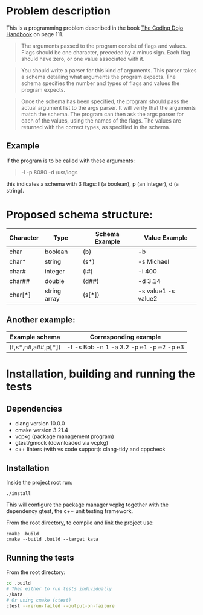 # Problem description
This is a programming problem described in the book [The Coding Dojo Handbook](https://www.amazon.com/Coding-Dojo-Handbook-Emily-Bache/dp/919811803X) on page 111.

> The arguments passed to the program consist of flags and
> values. Flags should be one character, preceded by a minus
> sign. Each flag should have zero, or one value associated with
> it.

> You should write a parser for this kind of arguments. This
parser takes a schema detailing what arguments the program
expects. The schema specifies the number and types of flags
and values the program expects.

> Once the schema has been specified, the program should pass
the actual argument list to the args parser. It will verify that
the arguments match the schema. The program can then ask
the args parser for each of the values, using the names of
the flags. The values are returned with the correct types, as
specified in the schema.

## Example
If the program is to be called with these arguments:

> -l -p 8080 -d /usr/logs

this indicates a schema with 3 flags: l (a boolean), p (an integer), d (a string).

# Proposed schema structure:

|Character| Type | Schema Example | Value Example
|---|---|---|----|
|char    | boolean | (b)          | -b
|char*   | string  | (s*)         | -s Michael
|char#   | integer | (i#)         | -i 400
|char##  | double  | (d##)        | -d 3.14
|char[*] | string array | (s[*])  | -s value1 -s value2


## Another example:

| Example schema     | Corresponding example |
|--------------------|-----------------------|
| (f,s*,n#,a##,p[*]) | -f -s Bob -n 1 -a 3.2 -p e1 -p e2 -p e3 |

# Installation, building and running the tests

## Dependencies
* clang version 10.0.0
* cmake version 3.21.4
* vcpkg (package management program)
* gtest/gmock (downloaded via vcpkg)
* c++ linters (with vs code support): clang-tidy and cppcheck

## Installation
Inside the project root run:
```
./install
```
This will configure the package manager vcpkg together with the dependency gtest, the c++ unit testing framework.

From the root directory, to compile and link the project use:
```
cmake .build
cmake --build .build --target kata
```

## Running the tests
From the root directory:
```bash
cd .build
# Then either to run tests individually
./kata
# Or using cmake (ctest)
ctest --rerun-failed --output-on-failure
```

